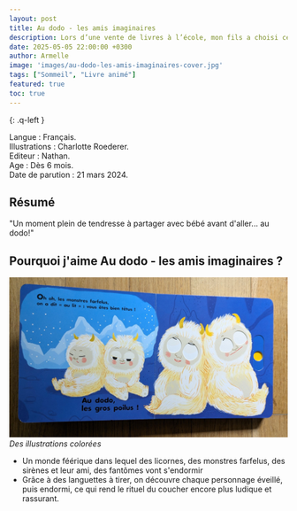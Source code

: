 ```yaml
---
layout: post
title: Au dodo - les amis imaginaires 
description: Lors d’une vente de livres à l’école, mon fils a choisi cet album pour son petit frère. Il le trouvait beau et pensait qu’il pourrait l’aider à s’endormir
date: 2025-05-05 22:00:00 +0300
author: Armelle
image: 'images/au-dodo-les-amis-imaginaires-cover.jpg'
tags: ["Sommeil", "Livre animé"]
featured: true
toc: true
---
```


{: .q-left }

Langue : Français.                  
Illustrations : Charlotte Roederer.    
Editeur : Nathan.         
Age : Dès 6 mois.   
Date de parution : 21 mars 2024.

## Résumé

"Un moment plein de tendresse à partager avec bébé avant d'aller... au dodo!"

## Pourquoi j'aime Au dodo - les amis imaginaires ?

![Des illustrations colorées](images/au-dodo-les-amis-imaginaires-int.jpg)
*Des illustrations colorées*
- Un monde féérique dans lequel des licornes, des monstres farfelus, des sirènes et leur ami, des fantômes vont s'endormir 
- Grâce à des languettes à tirer, on découvre chaque personnage éveillé, puis endormi, ce qui rend le rituel du coucher encore plus ludique et rassurant. 



